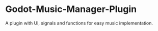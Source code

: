 # Godot-Music-Manager-Plugin
A plugin with UI, signals and functions for easy music implementation.
